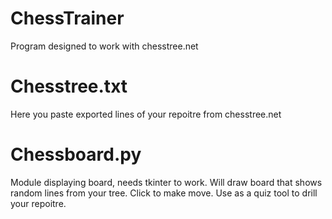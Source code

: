# ChessTrainer
Program designed to work with chesstree.net

# Chesstree.txt
Here you paste exported lines of your repoitre from chesstree.net

# Chessboard.py
Module displaying board, needs tkinter to work.
Will draw board that shows random lines from your tree. Click to make move. Use as a quiz tool to drill your repoitre.
